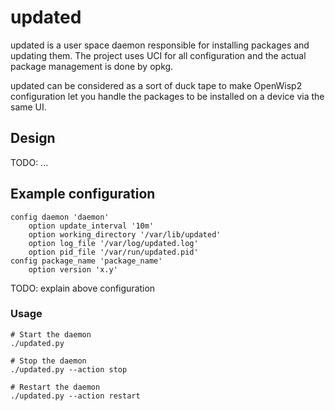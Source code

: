 # updated

updated is a user space daemon responsible for installing packages and updating
them. The project uses UCI for all configuration and the actual package
management is done by opkg.

updated can be considered as a sort of duck tape to make OpenWisp2
configuration let you handle the packages to be installed on a device via the
same UI.

## Design

TODO: ...


## Example configuration

    config daemon 'daemon'
        option update_interval '10m'
        option working_directory '/var/lib/updated'
        option log_file '/var/log/updated.log'
        option pid_file '/var/run/updated.pid'
    config package_name 'package_name'
        option version 'x.y'
  
  TODO: explain above configuration 

### Usage


    # Start the daemon
    ./updated.py

    # Stop the daemon
    ./updated.py --action stop

    # Restart the daemon
    ./updated.py --action restart

